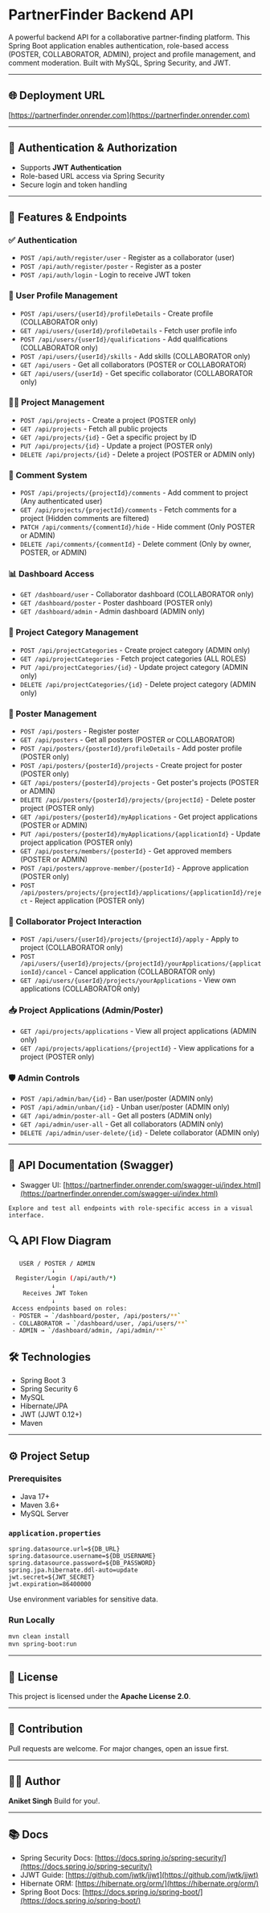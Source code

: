 # PartnerFinder Backend API

A powerful backend API for a collaborative partner-finding platform. This Spring Boot application enables authentication, role-based access (POSTER, COLLABORATOR, ADMIN), project and profile management, and comment moderation. Built with MySQL, Spring Security, and JWT.

---

## 🌐 Deployment URL

[https://partnerfinder.onrender.com](https://partnerfinder.onrender.com)

---

## 🔐 Authentication & Authorization

* Supports **JWT Authentication**
* Role-based URL access via Spring Security
* Secure login and token handling

---

## 📁 Features & Endpoints

### ✅ Authentication

* `POST /api/auth/register/user` - Register as a collaborator (user)
* `POST /api/auth/register/poster` - Register as a poster
* `POST /api/auth/login` - Login to receive JWT token

### 👤 User Profile Management

* `POST /api/users/{userId}/profileDetails` - Create profile (COLLABORATOR only)
* `GET /api/users/{userId}/profileDetails` - Fetch user profile info
* `POST /api/users/{userId}/qualifications` - Add qualifications (COLLABORATOR only)
* `POST /api/users/{userId}/skills` - Add skills (COLLABORATOR only)
* `GET /api/users` - Get all collaborators (POSTER or COLLABORATOR)
* `GET /api/users/{userId}` - Get specific collaborator (COLLABORATOR only)

### 🧑‍💻 Project Management

* `POST /api/projects` - Create a project (POSTER only)
* `GET /api/projects` - Fetch all public projects
* `GET /api/projects/{id}` - Get a specific project by ID
* `PUT /api/projects/{id}` - Update a project (POSTER only)
* `DELETE /api/projects/{id}` - Delete a project (POSTER or ADMIN only)

### 💬 Comment System

* `POST /api/projects/{projectId}/comments` - Add comment to project (Any authenticated user)
* `GET /api/projects/{projectId}/comments` - Fetch comments for a project (Hidden comments are filtered)
* `PATCH /api/comments/{commentId}/hide` - Hide comment (Only POSTER or ADMIN)
* `DELETE /api/comments/{commentId}` - Delete comment (Only by owner, POSTER, or ADMIN)

### 📊 Dashboard Access

* `GET /dashboard/user` - Collaborator dashboard (COLLABORATOR only)
* `GET /dashboard/poster` - Poster dashboard (POSTER only)
* `GET /dashboard/admin` - Admin dashboard (ADMIN only)

### 📂 Project Category Management

* `POST /api/projectCategories` - Create project category (ADMIN only)
* `GET /api/projectCategories` - Fetch project categories (ALL ROLES)
* `PUT /api/projectCategories/{id}` - Update project category (ADMIN only)
* `DELETE /api/projectCategories/{id}` - Delete project category (ADMIN only)

### 🧑 Poster Management

* `POST /api/posters` - Register poster
* `GET /api/posters` - Get all posters (POSTER or COLLABORATOR)
* `POST /api/posters/{posterId}/profileDetails` - Add poster profile (POSTER only)
* `POST /api/posters/{posterId}/projects` - Create project for poster (POSTER only)
* `GET /api/posters/{posterId}/projects` - Get poster's projects (POSTER or ADMIN)
* `DELETE /api/posters/{posterId}/projects/{projectId}` - Delete poster project (POSTER only)
* `GET /api/posters/{posterId}/myApplications` - Get project applications (POSTER or ADMIN)
* `PUT /api/posters/{posterId}/myApplications/{applicationId}` - Update project application (POSTER only)
* `GET /api/posters/members/{posterId}` - Get approved members (POSTER or ADMIN)
* `POST /api/posters/approve-member/{posterId}` - Approve application (POSTER only)
* `POST /api/posters/projects/{projectId}/applications/{applicationId}/reject` - Reject application (POSTER only)

### 🤝 Collaborator Project Interaction

* `POST /api/users/{userId}/projects/{projectId}/apply` - Apply to project (COLLABORATOR only)
* `POST /api/users/{userId}/projects/{projectId}/yourApplications/{applicationId}/cancel` - Cancel application (COLLABORATOR only)
* `GET /api/users/{userId}/projects/yourApplications` - View own applications (COLLABORATOR only)

### 📥 Project Applications (Admin/Poster)

* `GET /api/projects/applications` - View all project applications (ADMIN only)
* `GET /api/projects/applications/{projectId}` - View applications for a project (POSTER only)

### 🛡️ Admin Controls

* `POST /api/admin/ban/{id}` - Ban user/poster (ADMIN only)
* `POST /api/admin/unban/{id}` - Unban user/poster (ADMIN only)
* `GET /api/admin/poster-all` - Get all posters (ADMIN only)
* `GET /api/admin/user-all` - Get all collaborators (ADMIN only)
* `DELETE /api/admin/user-delete/{id}` - Delete collaborator (ADMIN only)

---
## 📘 API Documentation (Swagger)

* Swagger UI: [https://partnerfinder.onrender.com/swagger-ui/index.html](https://partnerfinder.onrender.com/swagger-ui/index.html)
```
Explore and test all endpoints with role-specific access in a visual interface.
```

## 🔍 API Flow Diagram
```bash
   USER / POSTER / ADMIN
            ↓
  Register/Login (/api/auth/*)
            ↓
    Receives JWT Token
            ↓
 Access endpoints based on roles:
 - POSTER → `/dashboard/poster, /api/posters/**`
 - COLLABORATOR → `/dashboard/user, /api/users/**`
 - ADMIN → `/dashboard/admin, /api/admin/**`
```
## 🛠 Technologies

* Spring Boot 3
* Spring Security 6
* MySQL
* Hibernate/JPA
* JWT (JJWT 0.12+)
* Maven

---

## ⚙️ Project Setup

### Prerequisites

* Java 17+
* Maven 3.6+
* MySQL Server

### `application.properties`

```
spring.datasource.url=${DB_URL}
spring.datasource.username=${DB_USERNAME}
spring.datasource.password=${DB_PASSWORD}
spring.jpa.hibernate.ddl-auto=update
jwt.secret=${JWT_SECRET}
jwt.expiration=86400000
```

Use environment variables for sensitive data.

### Run Locally

```bash
mvn clean install
mvn spring-boot:run
```

---

## 📄 License

This project is licensed under the **Apache License 2.0**.

---

## 🤝 Contribution

Pull requests are welcome. For major changes, open an issue first.

---

## 👨‍💻 Author

**Aniket Singh**
Build for you!.

---

## 📚 Docs

* Spring Security Docs: [https://docs.spring.io/spring-security/](https://docs.spring.io/spring-security/)
* JJWT Guide: [https://github.com/jwtk/jjwt](https://github.com/jwtk/jjwt)
* Hibernate ORM: [https://hibernate.org/orm/](https://hibernate.org/orm/)
* Spring Boot Docs: [https://docs.spring.io/spring-boot/](https://docs.spring.io/spring-boot/)
